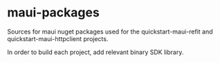 # maui-packages

Sources for maui nuget packages used for the quickstart-maui-refit and quickstart-maui-httpclient projects.

In order to build each project, add relevant binary SDK library.
